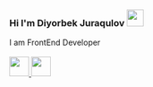 ### Hi I'm Diyorbek Juraqulov <img src="https://media.giphy.com/media/hvRJCLFzcasrR4ia7z/giphy.gif" width="30px">

I am FrontEnd Developer
<br><br>
<a href="mailto:diyorbekjoraqulov8@gmail.com"> <img src="https://cdn-icons-png.flaticon.com/512/281/281769.png" width="35px"> </a>
<a href="(https://youtube.com/channel/UCB7lfhZI0XDAh-PlASRyjoA)"> <img src="(https://upload.wikimedia.org/wikipedia/commons/thumb/0/09/YouTube_full-color_icon_%282017%29.svg/1280px-YouTube_full-color_icon_%282017%29.svg.png)" width="35px"> </a>

